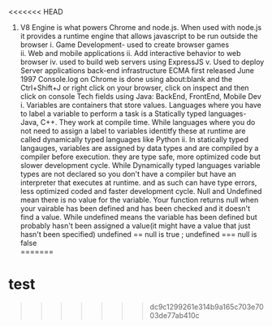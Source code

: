<<<<<<< HEAD
1. V8 Engine is what powers Chrome and node.js. When used with node.js it provides a runtime engine that allows javascript to be run outside the browser
i.  Game Development- used to create browser games                                                                        
ii. Web and mobile applications 
ii. Add interactive behavior to web browser 
iv. used to build web servers using ExpressJS
v. Used to deploy Server applications back-end infrastructure 
ECMA first released June 1997
Console.log on Chrome is done using about:blank and the Ctrl+Shift+J or right click on your browser, click on inspect and then click on console
Tech fields using Java: BackEnd, FrontEnd, Mobile Dev
i. Variables are containers that store values. Languages where you have to label a variable to perform a task is a Statically typed languages- Java, C++. They work at compile time.  While languages where you do not need to assign a label to variables identitfy these at runtime are called dynamically typed languages like Python
ii. In statically typed langauges, variables are assigned by data types and are compiled by a compiler before execution. they are type safe, more optimized code but slower development cycle. While Dynamically typed languages variable types are not declared so you don't have a compiler but have an interpreter that executes at runtime. and as such can have type errors, less optimized coded and faster development cycle. 
Null and Undefined mean there is no value for the variable. Your function returns null when your vairable has been defined and has been checked and it doesn't find a value. While undefined means the variable has been defined but probably hasn't been assigned a value(it might have a value that just hasn't been specified) undefined == null is true ; undefined === null is false  
=======
# test
>>>>>>> dc9c1299261e314b9a165c703e7003de77ab410c

